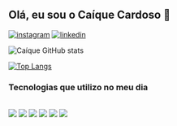 ## Olá, eu sou o Caíque Cardoso 👋

[![instagram](https://img.shields.io/badge/Instagram-E4405F?style=for-the-badge&logo=instagram&logoColor=white)](https://www.instagram.com/caique.crd/)
[![linkedin](https://img.shields.io/badge/LinkedIn-0077B5?style=for-the-badge&logo=linkedin&logoColor=white)](https://www.instagram.com/caique.crd/)

![Caíque GitHub stats](https://github-readme-stats.vercel.app/api?username=CardosoCaique&show_icons=true&theme=onedark)

[![Top Langs](https://github-readme-stats.vercel.app/api/top-langs/?username=CardosoCaique&layout=compact)](https://github.com/CardosoCaique/github-readme-stats)

### Tecnologias que utilizo no meu dia 

<div style="display: inline_block">
  <br>
  <img src="https://img.shields.io/badge/Laravel-FF2D20?style=for-the-badge&logo=laravel&logoColor=white" />
  <img src="https://img.shields.io/badge/PHP-777BB4?style=for-the-badge&logo=php&logoColor=white" />
  <img src="https://img.shields.io/badge/HTML5-E34F26?style=for-the-badge&logo=html5&logoColor=white" />
  <img src="https://img.shields.io/badge/CSS3-1572B6?style=for-the-badge&logo=css3&logoColor=white" />
  <img src="https://img.shields.io/badge/Bootstrap-563D7C?style=for-the-badge&logo=bootstrap&logoColor=whit" />
  <img src="https://img.shields.io/badge/JavaScript-323330?style=for-the-badge&logo=javascript&logoColor=F7DF1E" />
</div>
